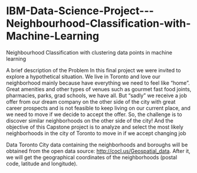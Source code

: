 # IBM-Data-Science-Project---Neighbourhood-Classification-with-Machine-Learning
Neighbourhood Classification with clustering data points in machine learning

A brief description of the Problem
In this final project we were invited to explore a hypothetical situation. We live in
Toronto and love our neighborhood mainly because have everything we need to feel like “home”.
Great amenities and other types of venues such as gourmet fast food joints, pharmacies, parks, grad
schools, we have all.
But “sadly” we receive a job offer from our dream company on the other side of the city with great
career prospects and is not feasible to keep living on our current place, and we need to move if we
decide to accept the offer.
So, the challenge is to discover similar neighborhoods on the other side of the city! And the objective
of this Capstone project is to analyze and select the most likely neighborhoods in the city of Toronto
to move in if we accept changing job

Data
Toronto City data containing the neighborhoods and boroughs will be obtained from the open data
source: http://cocl.us/Geospatial_data. After it, we will get the geographical coordinates of the
neighborhoods (postal code, latitude and longitude). 

